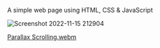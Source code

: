 A simple web page using HTML, CSS & JavaScript

![Screenshot 2022-11-15 212904](https://user-images.githubusercontent.com/85480387/201969109-83ef1fbf-a9c4-409b-8964-2bf4310fa184.jpg)


[Parallax Scrolling.webm](https://user-images.githubusercontent.com/85480387/201969170-2d88863f-c7e0-43fe-ac98-f2c5e0914d4f.webm)
